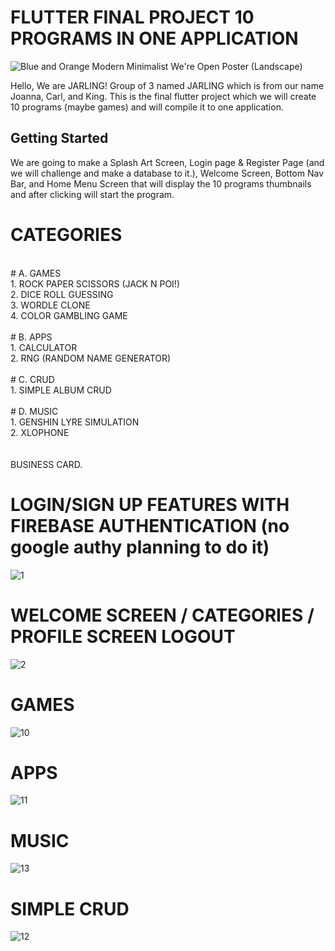 # FLUTTER FINAL PROJECT 10 PROGRAMS IN ONE APPLICATION
![Blue and Orange Modern Minimalist We're Open Poster (Landscape)](https://github.com/named-JM/JARLING_final_practical_exam/assets/123151583/bc78235e-1f2f-4e30-aaca-ef0621981c43)


Hello, We are JARLING! Group of 3 named JARLING which is from our name Joanna, Carl, and King.
This is the final flutter project which we will create 10 programs (maybe games) and will compile it to one application. 


## Getting Started

We are going to make a Splash Art Screen, Login page & Register Page (and we will challenge and make a database to it.),
Welcome Screen, Bottom Nav Bar, and Home Menu Screen that will display the 10 programs thumbnails and after clicking will start the program.  

# CATEGORIES
<br>
# A. GAMES <br>
    1. ROCK PAPER SCISSORS (JACK N POI!)<br>
    2. DICE ROLL GUESSING<br>
    3. WORDLE CLONE<br>
    4. COLOR GAMBLING GAME<br>
    <br>
# B. APPS<br>
    1. CALCULATOR<br>
    2. RNG (RANDOM NAME GENERATOR)<br><br> 
# C. CRUD<br>
    1. SIMPLE ALBUM CRUD<br><br>
# D. MUSIC<br>
    1. GENSHIN LYRE SIMULATION<br>
    2. XLOPHONE<br><br>
<br>
BUSINESS CARD.
  


# LOGIN/SIGN UP FEATURES WITH FIREBASE AUTHENTICATION (no google authy planning to do it)
![1](https://github.com/named-JM/JARLING_final_practical_exam/assets/123151583/5e94e887-e939-461d-b0eb-3cdf0e98a9c0)


# WELCOME SCREEN / CATEGORIES / PROFILE SCREEN LOGOUT


![2](https://github.com/named-JM/JARLING_final_practical_exam/assets/123151583/81906bd5-ea5b-4086-930f-d5bacc33a857)


# GAMES
![10](https://github.com/named-JM/JARKING/assets/123151583/0310a955-5ded-4259-a27c-adc88877b7af)

# APPS
![11](https://github.com/named-JM/JARKING/assets/123151583/bf613d48-145d-4e6e-9050-951d786d245e)

# MUSIC

![13](https://github.com/named-JM/JARKING/assets/123151583/92835eca-ce33-41c6-9e7b-b58b065ae8e7)

# SIMPLE CRUD
![12](https://github.com/named-JM/JARKING/assets/123151583/534e92e8-0a93-4123-8e84-1a857b816a1f)


